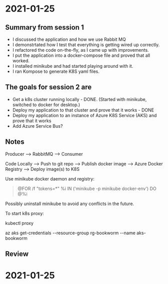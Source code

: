 # 2021-01-25

## Summary from session 1

- I discussed the application and how we use Rabbit MQ
- I demonstrtated how I test that everything is getting wired up correctly.
- I refactored the code on-the-fly, as I came up with improvements.
- I put the application into a docker-compose file and proved that all worked.
- I installed minikube and had started playing around with it.
- I ran Kompose to generate K8S yaml files.

## The goals for session 2 are

- Get a k8s cluster running locally - DONE. (Started with minikube, switched to docker for desktop.)
- Deploy my application to that cluster and prove that it works - DONE
- Deploy my application to an instance of Azure K8S Service (AKS) and prove that it works
- Add Azure Service Bus?

## Notes

Producer --> RabbitMQ --> Consumer


Code Locally --> Push to git repo --> Publish docker image --> Azure Docker Registry --> Deploy image(s) to K8S



Use minikube docker daemon and registry:
>@FOR /f "tokens=*" %i IN ('minikube -p minikube docker-env') DO @%i


Possibly uninstall minikube to avoid any conflicts in the future.



To start k8s proxy:

kubectl proxy






az aks get-credentials --resource-group rg-bookworm --name aks-bookworm


## Review




# 2021-01-25